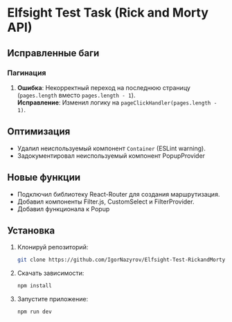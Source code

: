 # Elfsight Test Task (Rick and Morty API)

## Исправленные баги

### Пагинация

1. **Ошибка**: Некорректный переход на последнюю страницу (`pages.length` вместо `pages.length - 1`).  
   **Исправление**: Изменил логику на `pageClickHandler(pages.length - 1)`.

## Оптимизация
- Удалил неиспользуемый компонент `Container` (ESLint warning).
- Задокументировал неиспользуемый компонент PopupProvider

## Новые функции

- Подключил библиотеку React-Router для создания маршрутизация.
- Добавил компоненты Filter.js, CustomSelect и FilterProvider.
- Добавил функционала к Popup

## Установка

1.  Клонируй репозиторий:

    ```bash
    git clone https://github.com/IgorNazyrov/Elfsight-Test-RickandMorty
    ```
2.  Скачать зависимости:

    ```bash
    npm install
    ```

3.  Запустите приложение:

    ```bash
    npm run dev